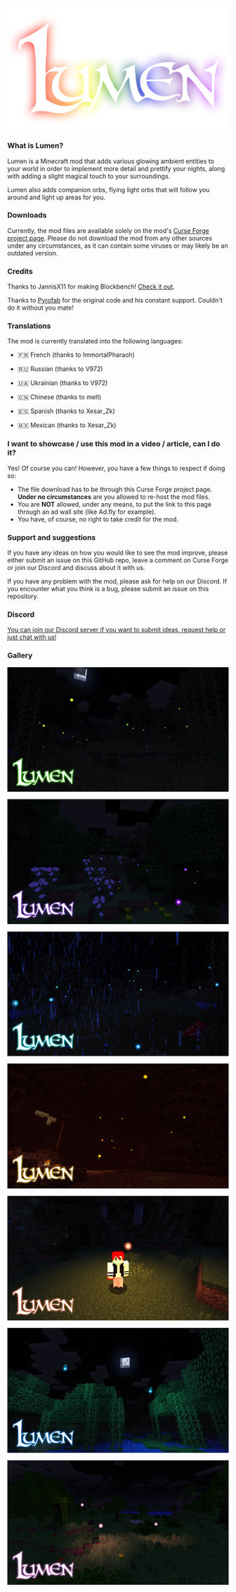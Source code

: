 ![logo-font-rainbow](assets/logo-font-rainbow.png)



### What is Lumen?

Lumen is a Minecraft mod that adds various glowing ambient entities to your world in order to implement more detail and prettify your nights, along with adding a slight magical touch to your surroundings.

Lumen also adds companion orbs, flying light orbs that will follow you around and light up areas for you.

### Downloads

Currently, the mod files are available solely on the mod's [Curse Forge project page](https://minecraft.curseforge.com/projects/lumen). Please do not download the mod from any other sources under any circumstances, as it can contain some viruses or may likely be an outdated version.

### Credits

Thanks to JannisX11 for making Blockbench! [Check it out](https://blockbench.net/).

Thanks to [Pyrofab](https://minecraft.curseforge.com/members/Pyrofab) for the original code and his constant support. Couldn't do it without you mate!

### Translations

The mod is currently translated into the following languages:

- 🇫🇷 French (thanks to ImmortalPharaoh)

- 🇷🇺 Russian (thanks to V972)
- 🇺🇦 Ukrainian (thanks to V972)
- 🇨🇳 Chinese (thanks to melt)
- 🇪🇸 Spanish (thanks to Xesar_Zk)
- 🇲🇽 Mexican (thanks to Xesar_Zk)

### I want to showcase / use this mod in a video / article, can I do it?

Yes! Of course you can! However, you have a few things to respect if doing so:

- The file download has to be through this Curse Forge project page. **Under no circumstances** are you allowed to re-host the mod files.
- You are **NOT** allowed, under any means, to put the link to this page through an ad wall site (like Ad.fly for example).
- You have, of course, no right to take credit for the mod.

### Support and suggestions

If you have any ideas on how you would like to see the mod improve, please either submit an issue on this GitHub repo, leave a comment on Curse Forge or join our Discord and discuss about it with us.

If you have any problem with the mod, please ask for help on our Discord. If you encounter what you think is a bug, please submit an issue on this repository.

### Discord

[You can join our Discord server if you want to submit ideas, request help or just chat with us!](https://ladysnake.glitch.me/discord)

### Gallery

![lumen-fireflies](assets/lumen-fireflies.png)

![lumen-psi-fireflies](assets/lumen-psi-fireflies.png)

![lumen-lightning-bugs](assets/lumen-lightning-bugs.png)

![lumen-embers](assets/lumen-embers.png)

![lumen-solar-orb](assets/lumen-solar-orb.png)

![lumen-will-o-wisps](assets/lumen-will-o-wisps.png)

![lumen-faeries](assets/lumen-faeries.png)